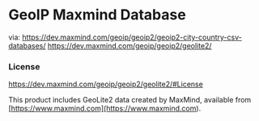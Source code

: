 # GeoIP Maxmind Database

via: https://dev.maxmind.com/geoip/geoip2/geoip2-city-country-csv-databases/
https://dev.maxmind.com/geoip/geoip2/geolite2/


### License
https://dev.maxmind.com/geoip/geoip2/geolite2/#License

This product includes GeoLite2 data created by MaxMind, available from
[https://www.maxmind.com](https://www.maxmind.com</a>).

